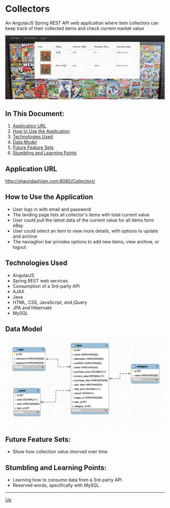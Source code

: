 # Collectors
An AngularJS Spring REST API web application where item collectors can keep track of their collected items and check current market value

![alt text](website.png "Collectors")

## In This Document:
1. [Application URL](#application-url)
2. [How to Use the Application](#how-to-use-the-application)
3. [Technologies Used](#technologies-used)
4. [Data Model](#data-model)
5. [Future Feature Sets](#future-feature-sets)
6. [Stumbling and Learning Points](#stumbling-and-learning-points)

## Application URL
http://shaundashjian.com:8080/Collectors/

## How to Use the Application
* User logs in with email and password
* The landing page lists all collector's items with total current value
* User could pull the latest data of the current value for all items form eBay
* User could select an item to view more details, with options to update and archive
* The naviagtion bar privides options to add new items, view archive, or logout


## Technologies Used
  * AngularJS
  * Spring REST web services
  * Consumption of a 3rd-party API
  * AJAX
  * Java
  * HTML, CSS, JavaScript, and jQuery
  * JPA and Hibernate
  * MySQL

## Data Model
![alt text](data-model.png "Data Model")

## Future Feature Sets:
  * Show how collection value imorved over time   

## Stumbling and Learning Points:
  * Learning how to consume data from a 3rd-party API
  * Reserved words, specifically with MySQL.
  <hr>

[Up](README.md)
